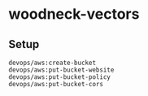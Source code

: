 # woodneck-vectors
## Setup
```
devops/aws:create-bucket
devops/aws:put-bucket-website
devops/aws:put-bucket-policy
devops/aws:put-bucket-cors
```
